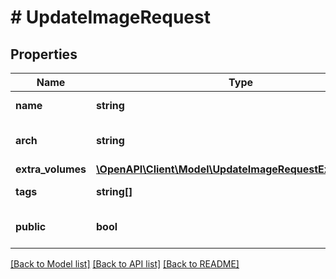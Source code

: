 # # UpdateImageRequest

## Properties

Name | Type | Description | Notes
------------ | ------------- | ------------- | -------------
**name** | **string** | Name of the image. | [optional]
**arch** | **string** | Architecture of the image. | [optional] [default to 'unknown_arch']
**extra_volumes** | [**\OpenAPI\Client\Model\UpdateImageRequestExtraVolumes**](UpdateImageRequestExtraVolumes.md) |  | [optional]
**tags** | **string[]** | Tags of the image. | [optional]
**public** | **bool** | True to set the image as public. | [optional]

[[Back to Model list]](../../README.md#models) [[Back to API list]](../../README.md#endpoints) [[Back to README]](../../README.md)
